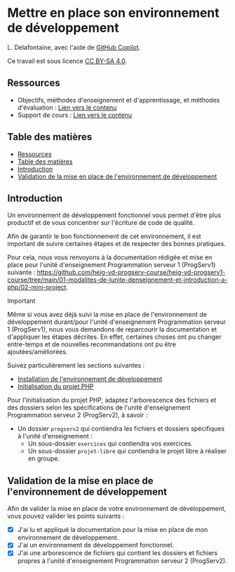 # Mettre en place son environnement de développement

L. Delafontaine, avec l'aide de
[GitHub Copilot](https://github.com/features/copilot).

Ce travail est sous licence [CC BY-SA 4.0][licence].

## Ressources

- Objectifs, méthodes d'enseignement et d'apprentissage, et méthodes
  d'évaluation : [Lien vers le contenu](.)
- Support de cours : [Lien vers le contenu](./01-supports-de-cours/README.md)

## Table des matières

- [Ressources](#ressources)
- [Table des matières](#table-des-matières)
- [Introduction](#introduction)
- [Validation de la mise en place de l'environnement de développement](#validation-de-la-mise-en-place-de-lenvironnement-de-développement)

## Introduction

Un environnement de développement fonctionnel vous permet d'être plus productif
et de vous concentrer sur l'écriture de code de qualité.

Afin de garantir le bon fonctionnement de cet environnement, il est important de
suivre certaines étapes et de respecter des bonnes pratiques.

Pour cela, nous vous renvoyons à la documentation rédigée et mise en place pour
l'unité d'enseignement Programmation serveur 1 (ProgServ1) suivante :
<https://github.com/heig-vd-progserv-course/heig-vd-progserv1-course/tree/main/01-modalites-de-lunite-denseignement-et-introduction-a-php/02-mini-project>.

> [!IMPORTANT]
>
> Même si vous avez déjà suivi la mise en place de l'environnement de
> développement durant/pour l'unité d'enseignement Programmation serveur 1
> (ProgServ1), nous vous demandons de reparcourir la documentation et
> d'appliquer les étapes décrites. En effet, certaines choses ont pu changer
> entre-temps et de nouvelles recommandations ont pu être ajoutées/améliorées.

Suivez particulièrement les sections suivantes :

- [Installation de l'environnement de développement](https://github.com/heig-vd-progserv-course/heig-vd-progserv1-course/tree/main/01-modalites-de-lunite-denseignement-et-introduction-a-php/02-mini-project#installation-de-lenvironnement-de-d%C3%A9veloppement)
- [Initialisation du projet PHP](https://github.com/heig-vd-progserv-course/heig-vd-progserv1-course/tree/main/01-modalites-de-lunite-denseignement-et-introduction-a-php/02-mini-project#initialisation-du-projet-php)

Pour l'initialisation du projet PHP, adaptez l'arborescence des fichiers et des
dossiers selon les spécifications de l'unité d'enseignement Programmation
serveur 2 (ProgServ2), à savoir :

- Un dossier `progserv2` qui contiendra les fichiers et dossiers spécifiques à
  l'unité d'enseignement :
  - Un sous-dossier `exercices` qui contiendra vos exercices.
  - Un sous-dossier `projet-libre` qui contiendra le projet libre à réaliser en
    groupe.

## Validation de la mise en place de l'environnement de développement

Afin de valider la mise en place de votre environnement de développement, vous
pouvez valider les points suivants :

- [x] J'ai lu et appliqué la documentation pour la mise en place de mon
      environnement de développement.
- [x] J'ai un environnement de développement fonctionnel.
- [x] J'ai une arborescence de fichiers qui contient les dossiers et fichiers
      propres à l'unité d'enseignement Programmation serveur 2 (ProgServ2).

[licence]:
	https://github.com/heig-vd-progserv-course/heig-vd-progserv2-course/blob/main/LICENSE.md
